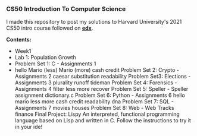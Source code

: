 ### CS50 Introduction To Computer Science

I made this repository to post my solutions to Harvard University's 2021 CS50 intro course followed on [**edx**](https://www.edx.org/course/introduction-computer-science-harvardx-cs50x).

**Contents:**
* Week1
*  Lab 1: Population Growth
*  Problem Set 1: C - Assignments 1
*   hello
Mario (less)
Mario (more)
cash
credit
Problem Set 2: Crypto - Assignments 2
caesar
substitution
readability
Problem Set3: Elections - Assignments 3
plurality
runoff
tideman
Problem Set 4: Forensics - Assignments 4
filter
less
more
recover
Problem Set 5: Speller - Speller assignment
dictionary.c
Problem Set 6: Python - Assignments 6
hello
mario
less
more
cash
credit
readability
dna
Problem Set 7: SQL - Assignments 7
movies
houses
Problem Set 8: Web - Web Tracks
finance
Final Project: Lispy
An interpreted, functional programming language based on Lisp and written in C.
Follow the instructions to try it in your ide!
